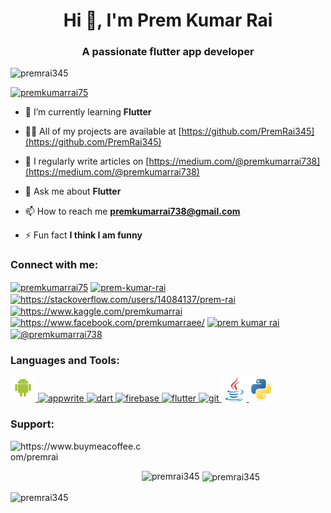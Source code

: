 <h1 align="center">Hi 👋, I'm Prem Kumar Rai</h1>
<h3 align="center">A passionate flutter app developer</h3>

<p align="left"> <img src="https://komarev.com/ghpvc/?username=premrai345&label=Profile%20views&color=0e75b6&style=flat" alt="premrai345" /> </p>

<p align="left"> <a href="https://twitter.com/premkumarrai75" target="blank"><img src="https://img.shields.io/twitter/follow/premkumarrai75?logo=twitter&style=for-the-badge" alt="premkumarrai75" /></a> </p>

- 🌱 I’m currently learning **Flutter**

- 👨‍💻 All of my projects are available at [https://github.com/PremRai345](https://github.com/PremRai345)

- 📝 I regularly write articles on [https://medium.com/@premkumarrai738](https://medium.com/@premkumarrai738)

- 💬 Ask me about **Flutter**

- 📫 How to reach me **premkumarrai738@gmail.com**

- ⚡ Fun fact **I think I am funny**

<h3 align="left">Connect with me:</h3>
<p align="left">
<a href="https://twitter.com/premkumarrai75" target="blank"><img align="center" src="https://raw.githubusercontent.com/rahuldkjain/github-profile-readme-generator/master/src/images/icons/Social/twitter.svg" alt="premkumarrai75" height="30" width="40" /></a>
<a href="https://linkedin.com/in/prem-kumar-rai" target="blank"><img align="center" src="https://raw.githubusercontent.com/rahuldkjain/github-profile-readme-generator/master/src/images/icons/Social/linked-in-alt.svg" alt="prem-kumar-rai" height="30" width="40" /></a>
<a href="https://stackoverflow.com/users/https://stackoverflow.com/users/14084137/prem-rai" target="blank"><img align="center" src="https://raw.githubusercontent.com/rahuldkjain/github-profile-readme-generator/master/src/images/icons/Social/stack-overflow.svg" alt="https://stackoverflow.com/users/14084137/prem-rai" height="30" width="40" /></a>
<a href="https://kaggle.com/https://www.kaggle.com/premkumarrai" target="blank"><img align="center" src="https://raw.githubusercontent.com/rahuldkjain/github-profile-readme-generator/master/src/images/icons/Social/kaggle.svg" alt="https://www.kaggle.com/premkumarrai" height="30" width="40" /></a>
<a href="https://fb.com/https://www.facebook.com/premkumarraee/" target="blank"><img align="center" src="https://raw.githubusercontent.com/rahuldkjain/github-profile-readme-generator/master/src/images/icons/Social/facebook.svg" alt="https://www.facebook.com/premkumarraee/" height="30" width="40" /></a>
<a href="https://instagram.com/prem kumar rai" target="blank"><img align="center" src="https://raw.githubusercontent.com/rahuldkjain/github-profile-readme-generator/master/src/images/icons/Social/instagram.svg" alt="prem kumar rai" height="30" width="40" /></a>
<a href="https://medium.com/@premkumarrai738" target="blank"><img align="center" src="https://raw.githubusercontent.com/rahuldkjain/github-profile-readme-generator/master/src/images/icons/Social/medium.svg" alt="@premkumarrai738" height="30" width="40" /></a>
</p>

<h3 align="left">Languages and Tools:</h3>
<p align="left"> <a href="https://developer.android.com" target="_blank" rel="noreferrer"> <img src="https://raw.githubusercontent.com/devicons/devicon/master/icons/android/android-original-wordmark.svg" alt="android" width="40" height="40"/> </a> <a href="https://appwrite.io" target="_blank" rel="noreferrer"> <img src="https://www.vectorlogo.zone/logos/appwriteio/appwriteio-icon.svg" alt="appwrite" width="40" height="40"/> </a> <a href="https://dart.dev" target="_blank" rel="noreferrer"> <img src="https://www.vectorlogo.zone/logos/dartlang/dartlang-icon.svg" alt="dart" width="40" height="40"/> </a> <a href="https://firebase.google.com/" target="_blank" rel="noreferrer"> <img src="https://www.vectorlogo.zone/logos/firebase/firebase-icon.svg" alt="firebase" width="40" height="40"/> </a> <a href="https://flutter.dev" target="_blank" rel="noreferrer"> <img src="https://www.vectorlogo.zone/logos/flutterio/flutterio-icon.svg" alt="flutter" width="40" height="40"/> </a> <a href="https://git-scm.com/" target="_blank" rel="noreferrer"> <img src="https://www.vectorlogo.zone/logos/git-scm/git-scm-icon.svg" alt="git" width="40" height="40"/> </a> <a href="https://www.java.com" target="_blank" rel="noreferrer"> <img src="https://raw.githubusercontent.com/devicons/devicon/master/icons/java/java-original.svg" alt="java" width="40" height="40"/> </a> <a href="https://www.python.org" target="_blank" rel="noreferrer"> <img src="https://raw.githubusercontent.com/devicons/devicon/master/icons/python/python-original.svg" alt="python" width="40" height="40"/> </a> </p>

<h3 align="left">Support:</h3>
<p><a href="https://www.buymeacoffee.com/https://www.buymeacoffee.com/premrai"> <img align="left" src="https://cdn.buymeacoffee.com/buttons/v2/default-yellow.png" height="50" width="210" alt="https://www.buymeacoffee.com/premrai" /></a></p><br><br>

<p><img align="left" src="https://github-readme-stats.vercel.app/api/top-langs?username=premrai345&show_icons=true&locale=en&layout=compact" alt="premrai345" /></p>

<p>&nbsp;<img align="center" src="https://github-readme-stats.vercel.app/api?username=premrai345&show_icons=true&locale=en" alt="premrai345" /></p>

<p><img align="center" src="https://github-readme-streak-stats.herokuapp.com/?user=premrai345&" alt="premrai345" /></p>
